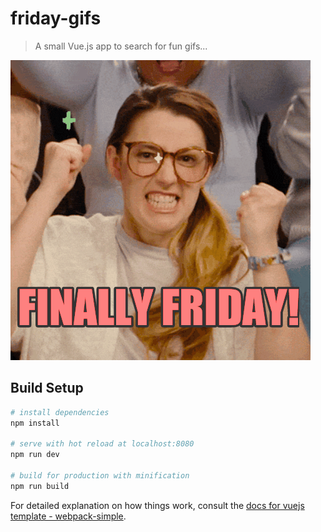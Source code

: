 # friday-gifs

> A small Vue.js app to search for fun gifs...

![](./src/assets/giphy.gif)

## Build Setup

``` bash
# install dependencies
npm install

# serve with hot reload at localhost:8080
npm run dev

# build for production with minification
npm run build
```

For detailed explanation on how things work, consult the [docs for vuejs template - webpack-simple](https://github.com/vuejs-templates/webpack-simple).
